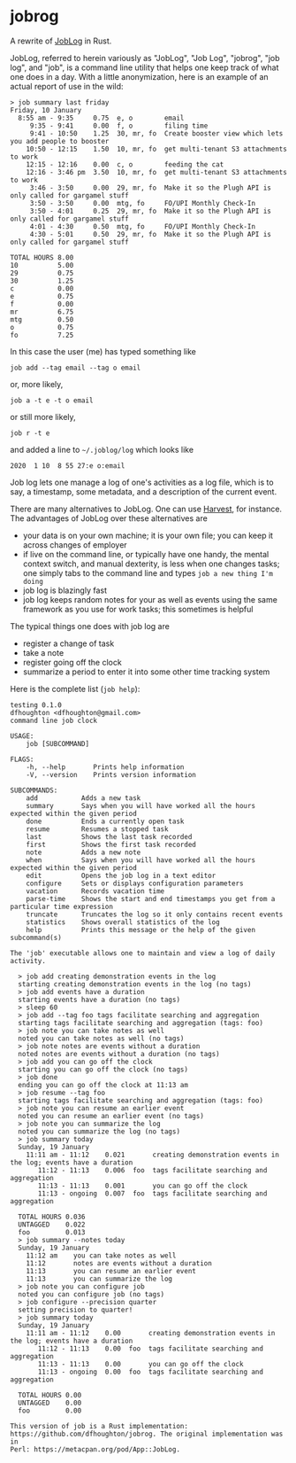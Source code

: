 # jobrog

A rewrite of [JobLog](https://metacpan.org/pod/App::JobLog) in Rust.

JobLog, referred to herein variously as "JobLog", "Job Log", "jobrog", "job log", and "job", is a command line utility
that helps one keep track of what one does in a day. With a little anonymization, here is an example of an actual
report of use in the wild:

    > job summary last friday
    Friday, 10 January
      8:55 am - 9:35     0.75  e, o        email                                                         
         9:35 - 9:41     0.00  f, o        filing time                                                   
         9:41 - 10:50    1.25  30, mr, fo  Create booster view which lets you add people to booster      
        10:50 - 12:15    1.50  10, mr, fo  get multi-tenant S3 attachments to work                       
        12:15 - 12:16    0.00  c, o        feeding the cat                                               
        12:16 - 3:46 pm  3.50  10, mr, fo  get multi-tenant S3 attachments to work                       
         3:46 - 3:50     0.00  29, mr, fo  Make it so the Plugh API is only called for gargamel stuff
         3:50 - 3:50     0.00  mtg, fo     FO/UPI Monthly Check-In                                       
         3:50 - 4:01     0.25  29, mr, fo  Make it so the Plugh API is only called for gargamel stuff
         4:01 - 4:30     0.50  mtg, fo     FO/UPI Monthly Check-In                                       
         4:30 - 5:01     0.50  29, mr, fo  Make it so the Plugh API is only called for gargamel stuff
    
    TOTAL HOURS 8.00
    10          5.00
    29          0.75
    30          1.25
    c           0.00
    e           0.75
    f           0.00
    mr          6.75
    mtg         0.50
    o           0.75
    fo          7.25

In this case the user (me) has typed something like

    job add --tag email --tag o email

or, more likely,

    job a -t e -t o email

or still more likely,

    job r -t e

and added a line to `~/.joblog/log` which looks like

    2020  1 10  8 55 27:e o:email

Job log lets one manage a log of one's activities as a log file, which is to say, a timestamp, some metadata, and a description of
the current event.

There are many alternatives to JobLog. One can use [Harvest](https://www.getharvest.com/), for instance. The advantages of JobLog
over these alternatives are
* your data is on your own machine; it is your own file; you can keep it across changes of employer
* if live on the command line, or typically have one handy, the mental context switch, and manual dexterity, is less when one changes tasks; one simply tabs to the command line and types `job a new thing I'm doing`
* job log is blazingly fast
* job log keeps random notes for your as well as events using the same framework as you use for work tasks; this sometimes is helpful

The typical things one does with job log are
* register a change of task
* take a note
* register going off the clock
* summarize a period to enter it into some other time tracking system

Here is the complete list (`job help`):

    testing 0.1.0
    dfhoughton <dfhoughton@gmail.com>
    command line job clock
    
    USAGE:
        job [SUBCOMMAND]
    
    FLAGS:
        -h, --help       Prints help information
        -V, --version    Prints version information
    
    SUBCOMMANDS:
        add           Adds a new task
        summary       Says when you will have worked all the hours expected within the given period
        done          Ends a currently open task
        resume        Resumes a stopped task
        last          Shows the last task recorded
        first         Shows the first task recorded
        note          Adds a new note
        when          Says when you will have worked all the hours expected within the given period
        edit          Opens the job log in a text editor
        configure     Sets or displays configuration parameters
        vacation      Records vacation time
        parse-time    Shows the start and end timestamps you get from a particular time expression
        truncate      Truncates the log so it only contains recent events
        statistics    Shows overall statistics of the log
        help          Prints this message or the help of the given subcommand(s)
    
    The 'job' executable allows one to maintain and view a log of daily activity.
    
      > job add creating demonstration events in the log
      starting creating demonstration events in the log (no tags)
      > job add events have a duration
      starting events have a duration (no tags)
      > sleep 60
      > job add --tag foo tags facilitate searching and aggregation
      starting tags facilitate searching and aggregation (tags: foo)
      > job note you can take notes as well
      noted you can take notes as well (no tags)
      > job note notes are events without a duration
      noted notes are events without a duration (no tags)
      > job add you can go off the clock
      starting you can go off the clock (no tags)
      > job done
      ending you can go off the clock at 11:13 am
      > job resume --tag foo
      starting tags facilitate searching and aggregation (tags: foo)
      > job note you can resume an earlier event
      noted you can resume an earlier event (no tags)
      > job note you can summarize the log
      noted you can summarize the log (no tags)
      > job summary today
      Sunday, 19 January
        11:11 am - 11:12    0.021       creating demonstration events in the log; events have a duration
           11:12 - 11:13    0.006  foo  tags facilitate searching and aggregation
           11:13 - 11:13    0.001       you can go off the clock
           11:13 - ongoing  0.007  foo  tags facilitate searching and aggregation
      
      TOTAL HOURS 0.036
      UNTAGGED    0.022
      foo         0.013
      > job summary --notes today
      Sunday, 19 January
        11:12 am    you can take notes as well
        11:12       notes are events without a duration
        11:13       you can resume an earlier event
        11:13       you can summarize the log
      > job note you can configure job
      noted you can configure job (no tags)
      > job configure --precision quarter
      setting precision to quarter!
      > job summary today
      Sunday, 19 January
        11:11 am - 11:12    0.00       creating demonstration events in the log; events have a duration
           11:12 - 11:13    0.00  foo  tags facilitate searching and aggregation
           11:13 - 11:13    0.00       you can go off the clock
           11:13 - ongoing  0.00  foo  tags facilitate searching and aggregation
      
      TOTAL HOURS 0.00
      UNTAGGED    0.00
      foo         0.00
    
    This version of job is a Rust implementation: https://github.com/dfhoughton/jobrog. The original implementation was in
    Perl: https://metacpan.org/pod/App::JobLog.
